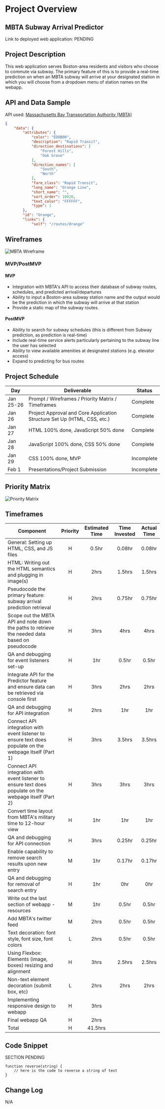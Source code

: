 # Project Overview

## MBTA Subway Arrival Predictor

Link to deployed web application: PENDING

## Project Description

This web application serves Boston-area residents and visitors who choose to commute via subway. The primary feature of this is to provide a real-time prediction on when an MBTA subway will arrive at your designated station in which you will choose from a dropdown menu of station names on the webapp.

## API and Data Sample

API used: [Massachusetts Bay Transportation Authority (MBTA)](https://api-v3.mbta.com/docs/swagger/index.html#)



```JSON
{
    "data": {
        "attributes": {
            "color": "ED8B00",
            "description": "Rapid Transit",
            "direction_destinations": [
                "Forest Hills",
                "Oak Grove"
            ],
            "direction_names": [
                "South",
                "North"
            ],
            "fare_class": "Rapid Transit",
            "long_name": "Orange Line",
            "short_name": "",
            "sort_order": 10020,
            "text_color": "FFFFFF",
            "type": 1
        },
        "id": "Orange",
        "links": {
            "self": "/routes/Orange"

```

## Wireframes

![MBTA Wireframe](https://github.com/jessicamyee/MBTA-Subway-Arrival-Predictor/blob/main/MBTA%20Wireframe.png)

### MVP/PostMVP

#### MVP 
- Integration with MBTA's API to access their database of subway routes, schedules, and predicted arrival/departures
- Ability to input a Boston-area subway station name and the output would be the prediction in which the subway will arrive at that station
- Provide a static map of the subway routes.

#### PostMVP  
- Ability to search for subway schedules (this is different from Subway prediction, as prediction is real-time)
- Include real-time service alerts particularly pertaining to the subway line the user has selected 
- Ability to view available amenities at designated stations (e.g. elevator access)
- Expand to predicting for bus routes


## Project Schedule

|  Day | Deliverable | Status
|---|---| ---|
|Jan 25-26| Prompt / Wireframes / Priority Matrix / Timeframes | Complete
|Jan 26| Project Approval and Core Application Structure Set Up (HTML, CSS, etc.) | Complete
|Jan 27| HTML 100% done, JavaScript 50% done | Complete
|Jan 28| JavaScript 100% done, CSS 50% done | Complete
|Jan 29| CSS 100% done, MVP | Incomplete
|Feb 1| Presentations/Project Submission | Incomplete

## Priority Matrix
![Priority Matrix](https://github.com/jessicamyee/MBTA-Subway-Arrival-Predictor/blob/main/Updated%20-%20Priority%20Matrix.png)

## Timeframes


| Component | Priority | Estimated Time | Time Invested | Actual Time |
| --- | :---: |  :---: | :---: | :---: |
| General: Setting up HTML, CSS, and JS files | H | 0.5hr| 0.08hr | 0.08hr |
| HTML: Writing out the HTML semantics and plugging in image(s) | H | 2hrs| 1.5hrs | 1.5hrs |
| Pseudocode the primary feature: subway arrival prediction retrieval | H | 2hrs| 0.75hr | 0.75hr |
| Scope out the MBTA API and note down the paths to retrieve the needed data based on pseudocode | H | 3hrs| 4hrs | 4hrs |
| QA and debugging for event listeners set-up | H | 1hr| 0.5hr | 0.5hr |
| Integrate API for the Predictor feature and ensure data can be retrieved via console first | H | 3hrs| 2hrs | 2hrs |
| QA and debugging for API integration | H | 2hrs| 1hr | 1hr |
| Connect API integration with event listener to ensure text does populate on the webpage itself (Part 1) | H | 3hrs| 3.5hrs | 3.5hrs |
| Connect API integration with event listener to ensure text does populate on the webpage itself (Part 2) | H | 3hrs| 3hrs | 3hrs |
| Convert time layout from MBTA's military time to 12-hour view | H | 1hr| 1hr | 1hr |
| QA and debugging for API connection | H | 3hrs| 0.25hr | 0.25hr |
| Enable capability to remove search results upon new entry | M | 1hr| 0.17hr | 0.17hr |
| QA and debugging for removal of search entry | H | 1hr| 0hr | 0hr |
| Write out the last section of webapp - resources  | M | 1hr| 0.5hr | 0.5hr |
| Add MBTA's twitter feed | M | 2hrs| 0.5hr | 0.5hr |
| Text decoration: font style, font size, font colors | L | 2hrs| 0.5hr | 0.5hr |
| Using Flexbox: Elements (image, boxes) resizing and alignment | H | 3hrs| 2.5hrs | 2.5hrs |
| Non-text element decoration (submit box, etc) | L | 2hrs| 2hrs | 2hrs |
| Implementing responsive design to webapp | H | 3hrs|  |  |
| Final webapp QA | H | 2hrs|  |  |
| Total | H | 41.5hrs|  |  |

## Code Snippet

SECTION PENDING

```
function reverse(string) {
	// here is the code to reverse a string of text
}
```

## Change Log
N/A
